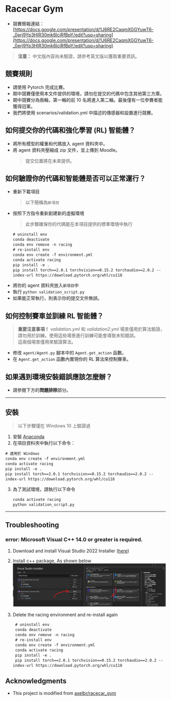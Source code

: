 # Racecar Gym

* 競賽簡報連結：[https://docs.google.com/presentation/d/1J6RE2CaqmXGGYuwT6-_0erj9Yp3HIR30mk6lciRfBpY/edit?usp=sharing](https://docs.google.com/presentation/d/1J6RE2CaqmXGGYuwT6-_0erj9Yp3HIR30mk6lciRfBpY/edit?usp=sharing)
> **注意：** 中文版內容尚未驗證，請參考英文版以獲取重要資訊。

## 競賽規則
* 請使用 Pytorch 完成比賽。
* 期中競賽僅使用本文件提供的環境，請勿在提交的代碼中包含其他第三方庫。
* 期中競賽分為兩輪，第一輪的前 10 名將進入第二輪。最後僅有一位參賽者能獲得冠軍。
* 我們將使用 scenarios/validation.yml 中描述的傳感器和設置進行競賽。

## 如何提交你的代碼和強化學習 (RL) 智能體？
* 將所有模型的權重和代碼放入 agent 資料夾中。
* 將 agent 資料夾壓縮成 zip 文件，並上傳到 Moodle。
  > 提交位置將在未來提供。

## 如何驗證你的代碼和智能體是否可以正常運行？
* 重新下載項目
    > 以下簡稱為`新項目`
* 按照下方指令重新創建新的虛擬環境
    > 此步驟確保你的代碼能在本項目提供的標準環境中執行
    ``` shell
    # uninstall env
    conda deactivate
    conda env remove -n racing
    # re-install env
    conda env create -f environment.yml
    conda activate racing
    pip install -e .
    pip install torch==2.0.1 torchvision==0.15.2 torchaudio==2.0.2 --index-url https://download.pytorch.org/whl/cu118
   ```
* 將你的 agent 資料夾放入`新項目`中
* 執行 `python validation_script.py`
* 如果能正常執行，則表示你的提交文件無誤。

## 如何控制賽車並訓練 RL 智能體？
> **重要注意事項！**
> *validation.yml* 和 *validation2.yml* 場景僅用於算法驗證，請勿用於訓練。使用這些場景進行訓練可能會導致未知錯誤。  
> 這兩個場景僅用來驗證算法。
* 修改 `agent/Agent.py` 腳本中的 `Agent.get_action` 函數。
* 在 `Agent.get_action` 函數內實現你的 RL 算法來控制賽車。

## 如果遇到環境安裝錯誤應該怎麼辦？
* 請參閱下方的**問題排除**部分。

---

## 安裝

> 以下步驟僅在 Windows 10 上驗證過
1. 安裝 [Anaconda](https://www.anaconda.com/download/success)
2. 在項目資料夾中執行以下命令：
```shell
# 適用於 Windows
conda env create -f environment.yml
conda activate racing
pip install -e .
pip install torch==2.0.1 torchvision==0.15.2 torchaudio==2.0.2 --index-url https://download.pytorch.org/whl/cu118
```
3. 為了測試環境，請執行以下命令
    ```shell
    conda activate racing
    python validation_script.py
    ```

---

## Troubleshooting
### error: Microsoft Visual C++ 14.0 or greater is required.
1. Download and install Visual Studio 2022 Installer ([here](https://visualstudio.microsoft.com/zh-hant/visual-cpp-build-tools/))
2. Install c++ package, As shown below
![img.png](docs/VisualStudioInstall.png)

3. Delete the racing environment and re-install again
   ```
    # uninstall env
    conda deactivate
    conda env remove -n racing
    # re-install env
    conda env create -f environment.yml
    conda activate racing
    pip install -e .
    pip install torch==2.0.1 torchvision==0.15.2 torchaudio==2.0.2 --index-url https://download.pytorch.org/whl/cu118
   ```

## Acknowledgments
* This project is modified from [axelbr/racecar_gym](https://github.com/axelbr/racecar_gym.git)